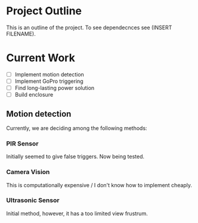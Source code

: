 # Project Outline

This is an outline of the project. To see dependecnces see (INSERT FILENAME).

# Current Work
- [ ] Implement motion detection
- [ ] Implement GoPro triggering
- [ ] Find long-lasting power solution
- [ ] Build enclosure

## Motion detection
Currently, we are deciding among the following methods:
   ### PIR Sensor
   Initially seemed to give false triggers. Now being tested.
   ### Camera Vision
   This is computationally expensive / I don't know how to implement cheaply.
   ### Ultrasonic Sensor
   Initial method, however, it has a too limited view frustrum.
